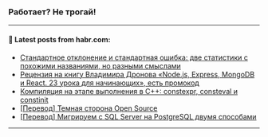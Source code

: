 ### Работает? Не трогай!

---
<!--
#### 🛠️ Technical stack:

![Java](https://img.shields.io/badge/Java-informational?logo=Oracle&style=flat&logoColor=white&color=FF4500)
![Kotlin](https://img.shields.io/badge/Kotlin-informational?logo=Kotlin&style=flat&logoColor=white&color=774D97)
![TS](https://img.shields.io/badge/TypeScript-informational?logo=typeScript&style=flat&logoColor=black&color=017acc)
![Python](https://img.shields.io/badge/Python-informational?logo=Python&style=flat&logoColor=black&color=ffdd54) <br>
![Spring](https://img.shields.io/badge/Spring-informational?logo=Spring&style=flat&logoColor=white&color=6DB33F) 
![SpringBoot](https://img.shields.io/badge/SpringBoot-informational?logo=SpringBoot&style=flat&logoColor=white&color=6DB33F)
![Nest](https://img.shields.io/badge/NestJS-informational?logo=NestJS&style=flat&logoColor=white&color=E0234E) 
![NodeJS](https://img.shields.io/badge/NodeJS-informational?logo=node.js&style=flat&logoColor=white&color=70A760)<br>
![PostgreSQL](https://img.shields.io/badge/PostgreSQL-informational?logo=PostgreSQL&style=flat&logoColor=white&color=DAA520)
![MongoDB](https://img.shields.io/badge/MongoDB-informational?logo=MongoDB&style=flat&logoColor=white&color=870000)
![Apache](https://img.shields.io/badge/Apache-informational?logo=apache&style=flat&logoColor=white&color=f74e28)

___ 


#### 🛠️ Most used languages:

[![Top Langs](https://github-readme-stats-git-master-advtsetting-gmailcom.vercel.app/api/top-langs/?username=zloylis&langs_count=10&hide_title=true&title_color=e6edf3&size_weight=0.5&count_weight=0.5&layout=compact&hide_border=true&theme=dracula)](https://github.com/zloylis)

---
-->

#### 💬 Latest posts from habr.com:

<!-- BLOG-POST-LIST:START -->
- [Стандартное отклонение и стандартная ошибка: две статистики с похожими названиями, но разными смыслами](https://habr.com/ru/companies/lanit/articles/799317/?utm_source=habrahabr&utm_medium=rss&utm_campaign=799317)
- [Рецензия на книгу Владимира Дронова «Node.js, Express, MongoDB и React. 23 урока для начинающих», есть промокод](https://habr.com/ru/companies/ssp-soft/articles/802805/?utm_source=habrahabr&utm_medium=rss&utm_campaign=802805)
- [Компиляция на этапе выполнения в C++: constexpr, consteval и constinit](https://habr.com/ru/companies/otus/articles/801045/?utm_source=habrahabr&utm_medium=rss&utm_campaign=801045)
- [[Перевод] Темная сторона Open Source](https://habr.com/ru/articles/802845/?utm_source=habrahabr&utm_medium=rss&utm_campaign=802845)
- [[Перевод] Мигрируем с SQL Server на PostgreSQL двумя способами](https://habr.com/ru/companies/otus/articles/802827/?utm_source=habrahabr&utm_medium=rss&utm_campaign=802827)
<!-- BLOG-POST-LIST:END -->

---
<!--[![Top Langs](https://github-readme-stats-git-master-advtsetting-gmailcom.vercel.app/api/top-langs/?username=zloylis&langs_count=10&hide_title=false&title_color=e6edf3&size_weight=0.5&count_weight=0.5&layout=compact&hide_border=true&theme=dracula)](https://github.com/zloylis)
![GitHub stats](https://github-readme-stats-git-master-advtsetting-gmailcom.vercel.app/api?username=zloylis&show_icons=true&hide_border=true&theme=dracula&hide_title=true&include_all_commits=true&count_private=true&hide=contribs&hide_rank=true)-->
